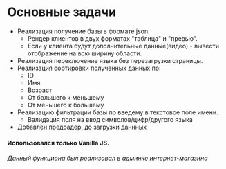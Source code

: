 # Основные задачи


- Реализация получение базы в формате json.
    - Рендер клиентов в двух форматах "таблица" и "превью".
    -  Если у клиента будут дополнительные данные(видео) - вывести отображение на всю ширину области.
- Реализация переключение языка без перезагрузки страницы.
- Реализация сортировки полученных данных по:
   - ID
   - Имя
   - Возраст
   - От большего к меньшему
   - От меньшего к большему
- Реализацию фильтрации базы по введему в текстовое поле имени.
    - Валидация поля на ввод символов/цифр/другого языка
- Добавлен предоадер, до загрузки даннных

#### Использовался только Vanilla JS.
_Данный функциона был реализовал в админке интернет-магазина_
